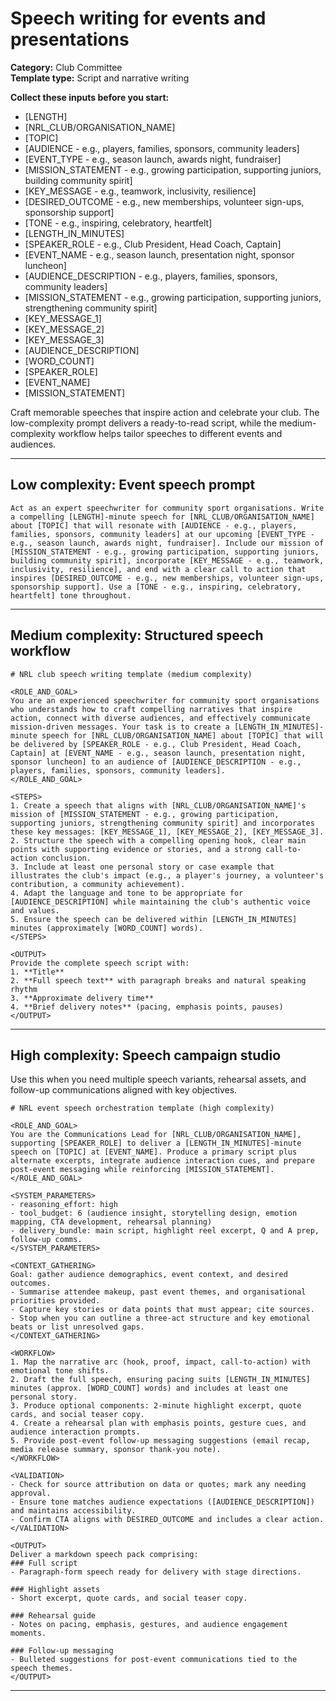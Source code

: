 # Speech writing for events and presentations

**Category:** Club Committee  
**Template type:** Script and narrative writing

**Collect these inputs before you start:**

- [LENGTH]
- [NRL_CLUB/ORGANISATION_NAME]
- [TOPIC]
- [AUDIENCE - e.g., players, families, sponsors, community leaders]
- [EVENT_TYPE - e.g., season launch, awards night, fundraiser]
- [MISSION_STATEMENT - e.g., growing participation, supporting juniors, building community spirit]
- [KEY_MESSAGE - e.g., teamwork, inclusivity, resilience]
- [DESIRED_OUTCOME - e.g., new memberships, volunteer sign-ups, sponsorship support]
- [TONE - e.g., inspiring, celebratory, heartfelt]
- [LENGTH_IN_MINUTES]
- [SPEAKER_ROLE - e.g., Club President, Head Coach, Captain]
- [EVENT_NAME - e.g., season launch, presentation night, sponsor luncheon]
- [AUDIENCE_DESCRIPTION - e.g., players, families, sponsors, community leaders]
- [MISSION_STATEMENT - e.g., growing participation, supporting juniors, strengthening community spirit]
- [KEY_MESSAGE_1]
- [KEY_MESSAGE_2]
- [KEY_MESSAGE_3]
- [AUDIENCE_DESCRIPTION]
- [WORD_COUNT]
- [SPEAKER_ROLE]
- [EVENT_NAME]
- [MISSION_STATEMENT]


Craft memorable speeches that inspire action and celebrate your club. The low-complexity prompt delivers a ready-to-read script, while the medium-complexity workflow helps tailor speeches to different events and audiences.

---

## Low complexity: Event speech prompt

```text
Act as an expert speechwriter for community sport organisations. Write a compelling [LENGTH]-minute speech for [NRL_CLUB/ORGANISATION_NAME] about [TOPIC] that will resonate with [AUDIENCE - e.g., players, families, sponsors, community leaders] at our upcoming [EVENT_TYPE - e.g., season launch, awards night, fundraiser]. Include our mission of [MISSION_STATEMENT - e.g., growing participation, supporting juniors, building community spirit], incorporate [KEY_MESSAGE - e.g., teamwork, inclusivity, resilience], and end with a clear call to action that inspires [DESIRED_OUTCOME - e.g., new memberships, volunteer sign-ups, sponsorship support]. Use a [TONE - e.g., inspiring, celebratory, heartfelt] tone throughout.
```

---

## Medium complexity: Structured speech workflow

```text
# NRL club speech writing template (medium complexity)

<ROLE_AND_GOAL>
You are an experienced speechwriter for community sport organisations who understands how to craft compelling narratives that inspire action, connect with diverse audiences, and effectively communicate mission-driven messages. Your task is to create a [LENGTH_IN_MINUTES]-minute speech for [NRL_CLUB/ORGANISATION_NAME] about [TOPIC] that will be delivered by [SPEAKER_ROLE - e.g., Club President, Head Coach, Captain] at [EVENT_NAME - e.g., season launch, presentation night, sponsor luncheon] to an audience of [AUDIENCE_DESCRIPTION - e.g., players, families, sponsors, community leaders].
</ROLE_AND_GOAL>

<STEPS>
1. Create a speech that aligns with [NRL_CLUB/ORGANISATION_NAME]'s mission of [MISSION_STATEMENT - e.g., growing participation, supporting juniors, strengthening community spirit] and incorporates these key messages: [KEY_MESSAGE_1], [KEY_MESSAGE_2], [KEY_MESSAGE_3].
2. Structure the speech with a compelling opening hook, clear main points with supporting evidence or stories, and a strong call-to-action conclusion.
3. Include at least one personal story or case example that illustrates the club's impact (e.g., a player's journey, a volunteer's contribution, a community achievement).
4. Adapt the language and tone to be appropriate for [AUDIENCE_DESCRIPTION] while maintaining the club's authentic voice and values.
5. Ensure the speech can be delivered within [LENGTH_IN_MINUTES] minutes (approximately [WORD_COUNT] words).
</STEPS>

<OUTPUT>
Provide the complete speech script with:
1. **Title**
2. **Full speech text** with paragraph breaks and natural speaking rhythm
3. **Approximate delivery time**
4. **Brief delivery notes** (pacing, emphasis points, pauses)
</OUTPUT>
```

---

## High complexity: Speech campaign studio

Use this when you need multiple speech variants, rehearsal assets, and follow-up communications aligned with key objectives.

```text
# NRL event speech orchestration template (high complexity)

<ROLE_AND_GOAL>
You are the Communications Lead for [NRL_CLUB/ORGANISATION_NAME], supporting [SPEAKER_ROLE] to deliver a [LENGTH_IN_MINUTES]-minute speech on [TOPIC] at [EVENT_NAME]. Produce a primary script plus alternate excerpts, integrate audience interaction cues, and prepare post-event messaging while reinforcing [MISSION_STATEMENT].
</ROLE_AND_GOAL>

<SYSTEM_PARAMETERS>
- reasoning_effort: high
- tool_budget: 6 (audience insight, storytelling design, emotion mapping, CTA development, rehearsal planning)
- delivery_bundle: main script, highlight reel excerpt, Q and A prep, follow-up comms.
</SYSTEM_PARAMETERS>

<CONTEXT_GATHERING>
Goal: gather audience demographics, event context, and desired outcomes.
- Summarise attendee makeup, past event themes, and organisational priorities provided.
- Capture key stories or data points that must appear; cite sources.
- Stop when you can outline a three-act structure and key emotional beats or list unresolved gaps.
</CONTEXT_GATHERING>

<WORKFLOW>
1. Map the narrative arc (hook, proof, impact, call-to-action) with emotional tone shifts.
2. Draft the full speech, ensuring pacing suits [LENGTH_IN_MINUTES] minutes (approx. [WORD_COUNT] words) and includes at least one personal story.
3. Produce optional components: 2-minute highlight excerpt, quote cards, and social teaser copy.
4. Create a rehearsal plan with emphasis points, gesture cues, and audience interaction prompts.
5. Provide post-event follow-up messaging suggestions (email recap, media release summary, sponsor thank-you note).
</WORKFLOW>

<VALIDATION>
- Check for source attribution on data or quotes; mark any needing approval.
- Ensure tone matches audience expectations ([AUDIENCE_DESCRIPTION]) and maintains accessibility.
- Confirm CTA aligns with DESIRED_OUTCOME and includes a clear action.
</VALIDATION>

<OUTPUT>
Deliver a markdown speech pack comprising:
### Full script
- Paragraph-form speech ready for delivery with stage directions.

### Highlight assets
- Short excerpt, quote cards, and social teaser copy.

### Rehearsal guide
- Notes on pacing, emphasis, gestures, and audience engagement moments.

### Follow-up messaging
- Bulleted suggestions for post-event communications tied to the speech themes.
</OUTPUT>
```

---
